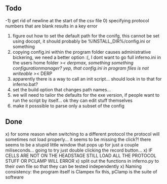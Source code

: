 Todo
----
-1) get rid of newline at the start of the csv file
0) specifying protocol numbers that are blank results in a key error
1) figure out how to set the default path for the conifg, this cannot be set using docopt, it should probably be %INSTALL_DIR%/config.ini or something
2) copying config.ini within the program folder causes administrative bickering, we need a better option :(, I dont want to go full inferno.ini in the users home folder >_< derpmax, something something configurationmanager? yep, that config.ini in program files is not writeable >_< DERP
3) apparently there is a way to call an init script... should look in to that for inferno.bat?
4) set the build option that changes path names...
5) we will need to tailor the defaults for the exe version, if people want to run the script by itself... ok they can edit stuff themselves
6) make it posssible to parse only a subset of the config


Done
----
x) for some reason when switching to a different protocol the protocol will sometimes not load properly... it seems to be missing the click?! there seems to be a stupid little window that pops up for just a couple miliseconds... going to try just double clicking the record button...
x) IF CELLS ARE NOT ON THE HEADSTAGE STILL LOAD ALL THE PROTOCOL STUFF OR PCLAMP WILL ERROR
x) split out the functions in inferno.py to their own file so that they can be tested independently
x) Naming consistency: the program itself is Clampex fix this, pClamp is the suite of software
